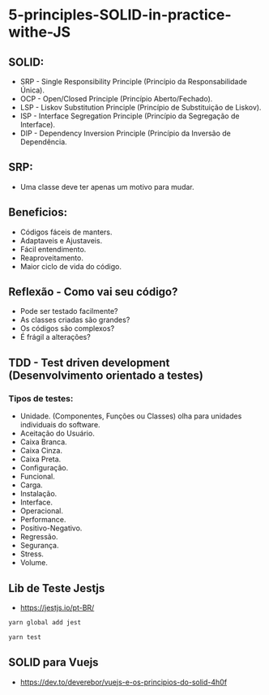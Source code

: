 # 5-principles-SOLID-in-practice-withe-JS

## SOLID:
- SRP - Single Responsibility Principle (Princípio da Responsabilidade Única).
- OCP - Open/Closed Principle (Princípio Aberto/Fechado).
- LSP - Liskov Substitution Principle (Princípio de Substituição de Liskov).
- ISP - Interface Segregation Principle (Princípio da Segregação de Interface).
- DIP - Dependency Inversion Principle (Princípio da Inversão de Dependência.

## SRP:
- Uma classe deve ter apenas um motivo para mudar.

## Beneficios:
- Códigos fáceis de manters.
- Adaptaveis e Ajustaveis.
- Fácil entendimento.
- Reaproveitamento.
- Maior ciclo de vida do código.

## Reflexão - Como vai seu código?
- Pode ser testado facilmente?
- As classes criadas são grandes?
- Os códigos são complexos?
- É frágil a alterações?

## TDD - Test driven development (Desenvolvimento orientado a testes)
### Tipos de testes:
- Unidade. (Componentes, Funções ou Classes) olha para unidades individuais do software.
- Aceitação do Usuário.
- Caixa Branca.
- Caixa Cinza.
- Caixa Preta.
- Configuração.
- Funcional.
- Carga.
- Instalação.
- Interface.
- Operacional.
- Performance.
- Positivo-Negativo.
- Regressão.
- Segurança.
- Stress.
- Volume.

## Lib de Teste Jestjs
- https://jestjs.io/pt-BR/

``` bash
yarn global add jest
```

``` bash
yarn test
```

## SOLID para Vuejs
- https://dev.to/deverebor/vuejs-e-os-principios-do-solid-4h0f

